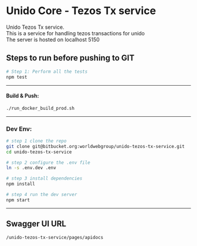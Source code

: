 # Unido Core - Tezos Tx service
Unido Tezos Tx service.<br />
This is a service for handling tezos transactions for unido<br />
The server is hosted on localhost 5150

## Steps to run before pushing to GIT
```bash
# Step 1: Perform all the tests
npm test
```

---
#### Build & Push:
```bash
./run_docker_build_prod.sh
```

---
### Dev Env:
```bash
# step 1 clone the repo
git clone git@bitbucket.org:worldwebgroup/unido-tezos-tx-service.git
cd unido-tezos-tx-service

# step 2 configure the .env file
ln -s .env.dev .env

# step 3 install dependencies
npm install

# step 4 run the dev server
npm start

```

---
## Swagger UI URL
```
/unido-tezos-tx-service/pages/apidocs
```